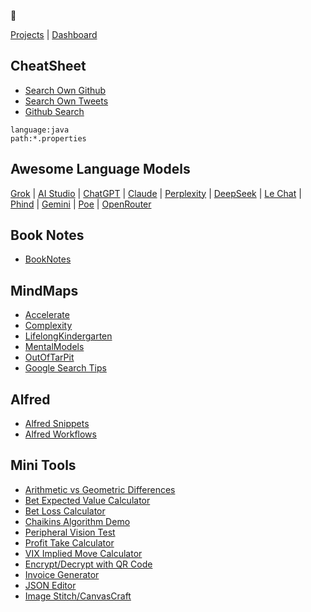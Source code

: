 👋

[Projects](https://github.com/namuan?tab=repositories) | [Dashboard](https://github.com/dashboard)

<!---
namuan/namuan is a ✨ special ✨ repository because its `README.md` (this file) appears on your GitHub profile.
You can click the Preview link to take a look at your changes.
--->
## CheatSheet

* [Search Own Github](https://github.com/search?q=pandoc%20user%3Anamuan&type=code)
* [Search Own Tweets](https://x.com/search?q=network%20(from%3Adeskriders_twt%20OR%20from%3Anamuan_twt)&src=typed_query&f=live)
* [Github Search](https://github.com/search?type=code)

```text
language:java
path:*.properties
```

## Awesome Language Models 

[Grok](https://grok.com/chat) | [AI Studio](https://aistudio.google.com/prompts/new_chat) | [ChatGPT](https://chatgpt.com) | [Claude](https://claude.ai/new) | [Perplexity](https://www.perplexity.ai) | [DeepSeek](https://chat.deepseek.com) | [Le Chat](https://chat.mistral.ai/chat) | [Phind](https://www.phind.com) | [Gemini](https://gemini.google.com/u/0/app) | [Poe](https://poe.com) | [OpenRouter](https://openrouter.ai/chat)

## Book Notes

* [BookNotes](https://github.com/namuan/namuan/tree/main/book-notes)

## MindMaps

<!-- 
Run this command to update this list

for i in docs/*.html; do FNAME=`basename $i ".html"`; echo "[$FNAME](https://namuan.github.io/namuan/${FNAME}.html)"; done
-->

* [Accelerate](https://namuan.github.io/namuan/Accelerate.html)
* [Complexity](https://namuan.github.io/namuan/Complexity.html)
* [LifelongKindergarten](https://namuan.github.io/namuan/LifelongKindergarten.html)
* [MentalModels](https://namuan.github.io/namuan/MentalModels.html)
* [OutOfTarPit](https://namuan.github.io/namuan/OutOfTarPit.html)
* [Google Search Tips](https://namuan.github.io/namuan/Google-Tips.html)

## Alfred

* [Alfred Snippets](alfred/snippets/)
* [Alfred Workflows](alfred/alfred-workflows/)

## Mini Tools

* [Arithmetic vs Geometric Differences](https://namuan.github.io/namuan/tools/arithmetic-vs-geometric-differences.html)
* [Bet Expected Value Calculator](https://namuan.github.io/namuan/tools/bet-expected-value-calculator.html)
* [Bet Loss Calculator](https://namuan.github.io/namuan/tools/bet-loss-calculator.html)
* [Chaikins Algorithm Demo](https://namuan.github.io/namuan/tools/chaikins_algorithm_demo.html)
* [Peripheral Vision Test](https://namuan.github.io/namuan/tools/peripheral-vision-test.html)
* [Profit Take Calculator](https://namuan.github.io/namuan/tools/profit-take.html)
* [VIX Implied Move Calculator](https://namuan.github.io/namuan/tools/vix-implied-move.html)
* [Encrypt/Decrypt with QR Code](https://namuan.github.io/namuan/tools/secure-qr.html)
* [Invoice Generator](https://namuan.github.io/namuan/tools/invoice-generator.html)
* [JSON Editor](https://namuan.github.io/jsonify/)
* [Image Stitch/CanvasCraft](https://namuan.github.io/CanvasCraft/)
